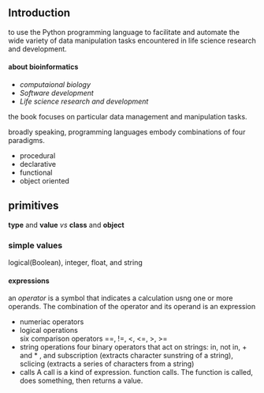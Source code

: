 ## Introduction
to use the Python programming language to facilitate and automate the wide variety of data manipulation tasks encountered in life science research and development.
#### about bioinformatics
- *computaional biology*
- *Software development*
- *Life science research and development*

the book focuses on particular data management and manipulation tasks.

broadly speaking, programming languages embody combinations of four paradigms.
- procedural
- declarative
- functional
- object oriented

## primitives
**type** and **value**  *vs* **class** and **object**

### simple values
logical(Boolean), integer, float, and string

#### expressions
an *operator* is a symbol that indicates a calculation usng one or more operands. The combination of the operator and its operand is an expression
- numeriac operators
- logical operations      
  six comparison operators ==, !=, <, <=, >, >=
- string operations
  four binary operators that act on strings: in, not in, + and * , and subscription (extracts character sunstring of a string), sclicing (extracts a series of characters from a string)
- calls  A call is a kind of expression.
  function calls. The function is called, does something, then returns a value.
